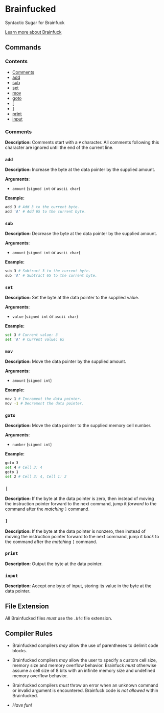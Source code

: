 # Brainfucked

Syntactic Sugar for Brainfuck

[Learn more about Brainfuck](https://en.wikipedia.org/wiki/Brainfuck)

## Commands

### Contents

- [Comments](#comments)
- [add](#add)
- [sub](#sub)
- [set](#set)
- [mov](#mov)
- [goto](#goto)
- [\[](#[)
- [\]](#])
- [print](#print)
- [input](#input)

### Comments

**Description:** Comments start with a `#` character. All comments following this character are ignored until the end of the current line.

### `add`

**Description:** Increase the byte at the data pointer by the supplied amount.

**Arguments:**

- `amount` (`signed int` or `ascii char`)

**Example:**

```bash
add 3 # Add 3 to the current byte.
add 'A' # Add 65 to the current byte.
```

### `sub`

**Description:** Decrease the byte at the data pointer by the supplied amount.

**Arguments:**

- `amount` (`signed int` or `ascii char`)

**Example:**

```bash
sub 3 # Subtract 3 to the current byte.
sub 'A' # Subtract 65 to the current byte.
```

### `set`

**Description:** Set the byte at the data pointer to the supplied value.

**Arguments:**

- `value` (`signed int` or `ascii char`)

**Example:**

```bash
set 3 # Current value: 3
set 'A' # Current value: 65
```

### `mov`

**Description:** Move the data pointer by the supplied amount.

**Arguments:**

- `amount` (`signed int`)

**Example:**

```bash
mov 1 # Increment the data pointer.
mov -1 # Decrement the data pointer.
```

### `goto`

**Description:** Move the data pointer to the supplied memory cell number.

**Arguments:**

- `number` (`signed int`)

**Example:**

```bash
goto 3
set 4 # Cell 3: 4
goto 1
set 2 # Cell 3: 4, Cell 1: 2
```

### `[`

**Description:** If the byte at the data pointer is zero, then instead of moving the instruction pointer forward to the next command, jump it _forward_ to the command after the _matching_ `]` command.

### `]`

**Description:** If the byte at the data pointer is nonzero, then instead of moving the instruction pointer forward to the next command, jump it _back_ to the command after the _matching_ `[` command.

### `print`

**Description:** Output the byte at the data pointer.

### `input`

**Description:** Accept one byte of input, storing its value in the byte at the data pointer.

## File Extension

All Brainfucked files _must_ use the `.bfd` file extension.

## Compiler Rules

- Brainfucked compilers _may_ allow the use of parentheses to delimit code blocks.

- Brainfucked compilers _may_ allow the user to specify a custom cell size, memory size and memory overflow behavior. Brainfuck _must_ otherwise assume a cell size of 8 bits with an infinite memory size and undefined memory overflow behavior.

- Brainfucked compilers _must_ throw an error when an unknown command or invalid argument is encountered. Brainfuck code is _not allowed_ within Brainfucked.

- _Have fun!_
